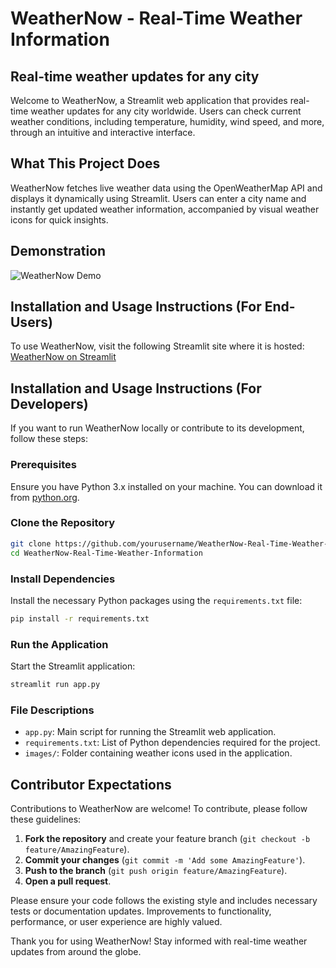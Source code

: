 # WeatherNow - Real-Time Weather Information

## Real-time weather updates for any city

Welcome to WeatherNow, a Streamlit web application that provides real-time weather updates for any city worldwide. Users can check current weather conditions, including temperature, humidity, wind speed, and more, through an intuitive and interactive interface.

## What This Project Does

WeatherNow fetches live weather data using the OpenWeatherMap API and displays it dynamically using Streamlit. Users can enter a city name and instantly get updated weather information, accompanied by visual weather icons for quick insights.

## Demonstration

![WeatherNow Demo](https://github.com/atandritC/Project-Demos/blob/main/WeatherNow.gif)

## Installation and Usage Instructions (For End-Users)

To use WeatherNow, visit the following Streamlit site where it is hosted:
[WeatherNow on Streamlit](https://weathernow-info.streamlit.app/)

## Installation and Usage Instructions (For Developers)

If you want to run WeatherNow locally or contribute to its development, follow these steps:

### Prerequisites

Ensure you have Python 3.x installed on your machine. You can download it from [python.org](https://www.python.org/downloads/).

### Clone the Repository

```bash
git clone https://github.com/yourusername/WeatherNow-Real-Time-Weather-Information.git
cd WeatherNow-Real-Time-Weather-Information
```

### Install Dependencies

Install the necessary Python packages using the `requirements.txt` file:

```bash
pip install -r requirements.txt
```

### Run the Application

Start the Streamlit application:

```bash
streamlit run app.py
```

### File Descriptions

- `app.py`: Main script for running the Streamlit web application.
- `requirements.txt`: List of Python dependencies required for the project.
- `images/`: Folder containing weather icons used in the application.

## Contributor Expectations

Contributions to WeatherNow are welcome! To contribute, please follow these guidelines:

1. **Fork the repository** and create your feature branch (`git checkout -b feature/AmazingFeature`).
2. **Commit your changes** (`git commit -m 'Add some AmazingFeature'`).
3. **Push to the branch** (`git push origin feature/AmazingFeature`).
4. **Open a pull request**.

Please ensure your code follows the existing style and includes necessary tests or documentation updates. Improvements to functionality, performance, or user experience are highly valued.

Thank you for using WeatherNow! Stay informed with real-time weather updates from around the globe.
